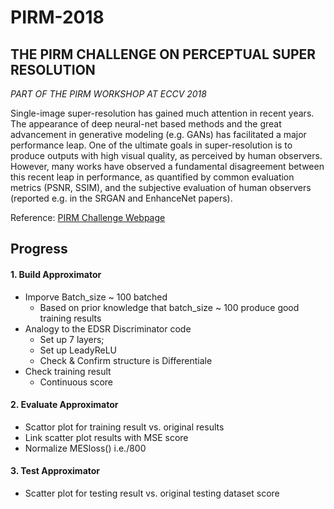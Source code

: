 # PIRM-2018

## THE PIRM CHALLENGE ON PERCEPTUAL SUPER RESOLUTION

*PART OF THE PIRM WORKSHOP AT ECCV 2018* 

Single-image super-resolution has gained much attention in recent years. The appearance of deep neural-net based methods and the great advancement in generative modeling (e.g. GANs) has facilitated a major performance leap. One of the ultimate goals in super-resolution is to produce outputs with high visual quality, as perceived by human observers. However, many works have observed a fundamental disagreement between this recent leap in performance, as quantified by common evaluation metrics (PSNR, SSIM), and the subjective evaluation of human observers (reported e.g. in the SRGAN and EnhanceNet papers).

Reference:
[PIRM Challenge Webpage](https://www.pirm2018.org/PIRM-SR.html)



## Progress 
#### 1. Build Approximator 
  - Imporve Batch_size ~ 100 batched 
    -  Based on prior knowledge that batch_size ~ 100 produce good training results 
  - Analogy to the EDSR Discriminator code 
    - Set up 7 layers;
    - Set up LeadyReLU 
    - Check & Confirm structure is Differentiale 
  - Check training result 
    - Continuous score 
#### 2. Evaluate Approximator 
  - Scattor plot for training result vs. original results 
  - Link scatter plot results with MSE score 
  - Normalize MESloss() i.e./800
#### 3. Test Approximator 
  - Scatter plot for testing result vs. original testing dataset score 
  
